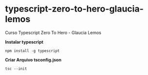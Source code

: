 
# typescript-zero-to-hero-glaucia-lemos

Curso Typescript Zero To Hero - Glaucia Lemos

  

**Instalar typescript**

    npm install -g typescript

**Criar Arquivo tsconfig.json**

    tsc --init
